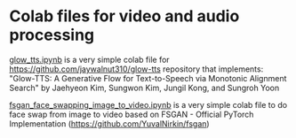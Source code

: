 # Colab files for video and audio processing

<a href="https://github.com/marlon-br/glow-tts-colab/blob/master/glow_tts.ipynb" rel="nofollow">glow_tts.ipynb</a> is a very simple colab file for https://github.com/jaywalnut310/glow-tts repository that implements: "Glow-TTS: A Generative Flow for Text-to-Speech via Monotonic Alignment Search" by Jaehyeon Kim, Sungwon Kim, Jungil Kong, and Sungroh Yoon

<a href="https://github.com/marlon-br/glow-tts-colab/blob/master/fsgan_face_swapping_image_to_video.ipynb" rel="nofollow">fsgan_face_swapping_image_to_video.ipynb</a> is a very simple colab file to do face swap from image to video based on FSGAN - Official PyTorch Implementation (https://github.com/YuvalNirkin/fsgan)
